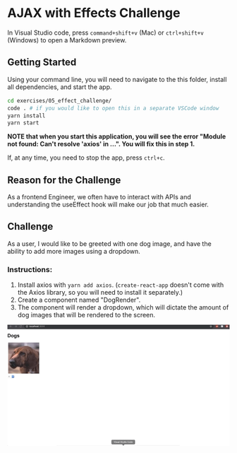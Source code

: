 # AJAX with Effects Challenge

In Visual Studio code, press `command+shift+v` (Mac) or `ctrl+shift+v` (Windows) to open a Markdown preview.

## Getting Started

Using your command line, you will need to navigate to the this folder, install all dependencies, and start the app.

```bash
cd exercises/05_effect_challenge/
code . # if you would like to open this in a separate VSCode window
yarn install
yarn start
```

**NOTE that when you start this application, you will see the error "Module not found: Can't resolve 'axios' in ...". You will fix this in step 1.**

If, at any time, you need to stop the app, press `ctrl+c`.

## Reason for the Challenge

As a frontend Engineer, we often have to interact with APIs and understanding the useEffect hook will make our job that much easier.

## Challenge

As a user, I would like to be greeted with one dog image, and have the ability to add more images using a dropdown.

### Instructions:

1. Install axios with `yarn add axios`. (`create-react-app` doesn't come with the Axios library, so you will need to install it separately.)
2. Create a component named "DogRender".
3. The component will render a dropdown, which will dictate the amount of dog images that will be rendered to the screen.

![](demo.gif)
